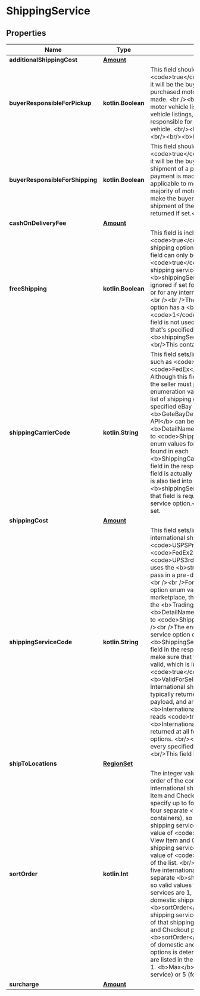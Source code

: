 
# ShippingService

## Properties
Name | Type | Description | Notes
------------ | ------------- | ------------- | -------------
**additionalShippingCost** | [**Amount**](Amount.md) |  |  [optional]
**buyerResponsibleForPickup** | **kotlin.Boolean** | This field should be included and set to &lt;code&gt;true&lt;/code&gt; for a motor vehicle listing if it will be the buyer&#39;s responsibility to pick up the purchased motor vehicle after full payment is made. &lt;br /&gt;&lt;br /&gt;This field is only applicable to motor vehicle listings. In the majority of motor vehicle listings, the seller does make the buyer responsible for pickup or shipment of the vehicle. &lt;br/&gt;&lt;br/&gt;This field is returned if set.&lt;br/&gt;&lt;br/&gt;&lt;b&gt;Default&lt;/b&gt;: false |  [optional]
**buyerResponsibleForShipping** | **kotlin.Boolean** | This field should be included and set to &lt;code&gt;true&lt;/code&gt; for a motor vehicle listing if it will be the buyer&#39;s responsibility to arrange for shipment of a purchased motor vehicle after full payment is made. &lt;br /&gt;&lt;br /&gt;This field is only applicable to motor vehicle listings. In the majority of motor vehicle listings, the seller does make the buyer responsible for pickup or shipment of the vehicle. &lt;br/&gt;&lt;br/&gt;This field is returned if set.&lt;br/&gt;&lt;br/&gt;&lt;b&gt;Default&lt;/b&gt;: false |  [optional]
**cashOnDeliveryFee** | [**Amount**](Amount.md) |  |  [optional]
**freeShipping** | **kotlin.Boolean** | This field is included and set to &lt;code&gt;true&lt;/code&gt; if the seller offers a free shipping option to the buyer. &lt;br /&gt;&lt;br /&gt;This field can only be included and set to &lt;code&gt;true&lt;/code&gt; for the first domestic shipping service option specified in the &lt;b&gt;shippingServices&lt;/b&gt; container (it is ignored if set for subsequent shipping services or for any international shipping service option). &lt;br /&gt;&lt;br /&gt;The first specified shipping service option has a &lt;b&gt;sortOrder&lt;/b&gt; value of &lt;code&gt;1&lt;/code&gt; or if the &lt;b&gt;sortOrderId&lt;/b&gt; field is not used, it is the shipping service option that&#39;s specified first in the &lt;b&gt;shippingServices&lt;/b&gt; container.&lt;br/&gt;&lt;br/&gt;This container is returned if set. |  [optional]
**shippingCarrierCode** | **kotlin.String** | This field sets/indicates the shipping carrier, such as &lt;code&gt;USPS&lt;/code&gt;, &lt;code&gt;FedEx&lt;/code&gt;, or &lt;code&gt;UPS&lt;/code&gt;. Although this field uses the &lt;b&gt;string&lt;/b&gt; type, the seller must pass in a pre-defined enumeration value here. &lt;br /&gt;&lt;br /&gt;For a full list of shipping carrier enum values for a specified eBay marketplace, the &lt;b&gt;GeteBayDetails&lt;/b&gt; call of the &lt;b&gt;Trading API&lt;/b&gt; can be used, and the &lt;b&gt;DetailName&lt;/b&gt; field&#39;s value should be set to &lt;code&gt;ShippingCarrierDetails&lt;/code&gt;. The enum values for each shipping carriers can be found in each &lt;b&gt;ShippingCarrierDetails.ShippingCarrier&lt;/b&gt; field in the response payload.&lt;br/&gt;&lt;br/&gt; This field is actually optional, as the shipping carrier is also tied into the &lt;b&gt;shippingServiceCode&lt;/b&gt; enum value, and that field is required for every specified shipping service option.&lt;br/&gt;&lt;br/&gt;This field is returned if set. |  [optional]
**shippingCost** | [**Amount**](Amount.md) |  |  [optional]
**shippingServiceCode** | **kotlin.String** | This field sets/indicates the domestic or international shipping service option, such as &lt;code&gt;USPSPriority&lt;/code&gt;, &lt;code&gt;FedEx2Day&lt;/code&gt;, or &lt;code&gt;UPS3rdDay&lt;/code&gt;. Although this field uses the &lt;b&gt;string&lt;/b&gt; type, the seller must pass in a pre-defined enumeration value here. &lt;br /&gt;&lt;br /&gt;For a full list of shipping service option enum values for a specified eBay marketplace, the &lt;b&gt;GeteBayDetails&lt;/b&gt; call of the &lt;b&gt;Trading API&lt;/b&gt; can be used, and the &lt;b&gt;DetailName&lt;/b&gt; field&#39;s value should be set to &lt;code&gt;ShippingServiceDetails&lt;/code&gt;. &lt;br /&gt;&lt;br /&gt;The enum values for each shipping service option can be found in each &lt;b&gt;ShippingServiceDetails.ShippingService&lt;/b&gt; field in the response payload. The seller must make sure that the shipping service option is still valid, which is indicated by a &lt;code&gt;true&lt;/code&gt; value in the corresponding &lt;b&gt;ValidForSellingFlow&lt;/b&gt; boolean field. International shipping service options are typically returned at the top of the response payload, and are indicated by an &lt;b&gt;InternationalService&lt;/b&gt; boolean field that reads &lt;code&gt;true&lt;/code&gt;. &lt;br /&gt;&lt;br /&gt;The &lt;b&gt;InternationalService&lt;/b&gt; boolean field is not returned at all for domestic shipping service options. &lt;br/&gt;&lt;br/&gt; This field is required for every specified shipping service option.&lt;br/&gt;&lt;br/&gt;This field is returned if set. |  [optional]
**shipToLocations** | [**RegionSet**](RegionSet.md) |  |  [optional]
**sortOrder** | **kotlin.Int** | The integer value set in this field controls the order of the corresponding domestic or international shipping service option in the View Item and Checkout pages. &lt;br/&gt;&lt;br/&gt;Sellers can specify up to four domestic shipping services (in four separate &lt;b&gt;shippingService&lt;/b&gt; containers), so valid values are 1, 2, 3, and 4. A shipping service option with a &lt;b&gt;sortOrder&lt;/b&gt; value of &lt;code&gt;1&lt;/code&gt; appears at the top of View Item and Checkout pages. Conversely, a shipping service option with a &lt;b&gt;sortOrder&lt;/b&gt; value of &lt;code&gt;1&lt;/code&gt; appears at the bottom of the list. &lt;br/&gt;&lt;br/&gt;Sellers can specify up to five international shipping services (in five separate &lt;b&gt;shippingService&lt;/b&gt; containers), so valid values for international shipping services are 1, 2, 3, 4, and 5. Similarly to domestic shipping service options, the &lt;b&gt;sortOrder&lt;/b&gt; value of a international shipping service option controls the placement of that shipping service option in the View Item and Checkout pages. &lt;br/&gt;&lt;br/&gt;If the &lt;b&gt;sortOrder&lt;/b&gt; field is not supplied, the order of domestic and international shipping service options is determined by the order in which they are listed in the API call. &lt;br/&gt;&lt;br/&gt;&lt;b&gt;Min&lt;/b&gt;: 1. &lt;b&gt;Max&lt;/b&gt;: 4 (for domestic shipping service) or 5 (for international shipping service). |  [optional]
**surcharge** | [**Amount**](Amount.md) |  |  [optional]



